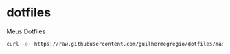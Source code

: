 # dotfiles
Meus Dotfiles

```sh
curl -o- https://raw.githubusercontent.com/guilhermegregio/dotfiles/master/install.sh | bash
```